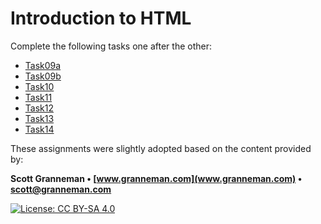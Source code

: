 # Introduction to HTML

Complete the following tasks one after the other:

- [Task09a](Task09a.md)
- [Task09b](Task09b.md)
- [Task10](Task10.md)
- [Task11](Task11.md)
- [Task12](Task12.md)
- [Task13](Task13.md)
- [Task14](Task14.md)


These assignments were slightly adopted based on the content provided by:

**Scott Granneman • [www.granneman.com](www.granneman.com) • scott@granneman.com**

[![License: CC BY-SA 4.0](https://licensebuttons.net/l/by-sa/4.0/80x15.png)](https://creativecommons.org/licenses/by-sa/4.0/)
